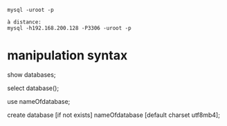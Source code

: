 ```
mysql -uroot -p

à distance:
mysql -h192.168.200.128 -P3306 -uroot -p
```
# manipulation syntax
    
show databases;

select database();

use nameOfdatabase;

create database [if not exists]  nameOfdatabase [default charset utf8mb4];